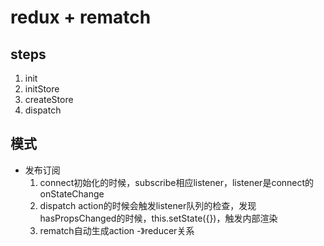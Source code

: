 # redux + rematch

## steps
  1. init
  2. initStore
  3. createStore
  4. dispatch

## 模式
  - 发布订阅
    1. connect初始化的时候，subscribe相应listener，listener是connect的onStateChange
    2. dispatch action的时候会触发listener队列的检查，发现hasPropsChanged的时候，this.setState({})，触发内部渲染
    3. rematch自动生成action -》reducer关系